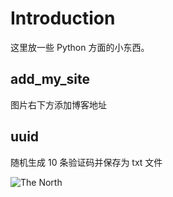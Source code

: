 # Introduction

这里放一些 Python 方面的小东西。

## add_my_site

图片右下方添加博客地址

## uuid

随机生成 10 条验证码并保存为 txt 文件

![The North](https://cl.ly/191o041U1F3D/works1.svg)